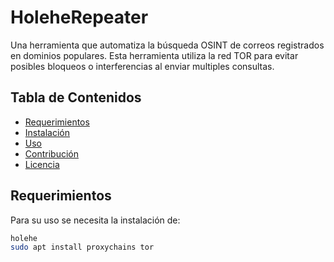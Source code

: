 # HoleheRepeater

Una herramienta que automatiza la búsqueda OSINT de correos registrados en dominios populares.
Esta herramienta utiliza la red TOR para evitar posibles bloqueos o interferencias al enviar multiples consultas.

## Tabla de Contenidos
- [Requerimientos](#requerimientos)
- [Instalación](#instalación)
- [Uso](#uso)
- [Contribución](#contribución)
- [Licencia](#licencia)

## Requerimientos

Para su uso se necesita la instalación de:


```bash
holehe
sudo apt install proxychains tor
